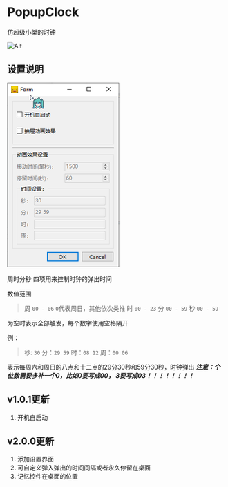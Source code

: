 # PopupClock
仿超级小桀的时钟

![Alt](https://repobeats.axiom.co/api/embed/8f909ccbea090049c56d63c46e847bc678b7a403.svg "Repobeats analytics image")


## 设置说明
[![image](img/202217912-5e430476-606e-4a9e-a20b-01c77198e133.png)](https://user-images.githubusercontent.com/73771431/202217912-5e430476-606e-4a9e-a20b-01c77198e133.png)

周时分秒 四项用来控制时钟的弹出时间

数值范围

> 周 `00 - 06`    `0`代表周日，其他依次类推
> 时 `00 - 23`
> 分 `00 - 59`
> 秒 `00 - 59`

为空时表示全部触发，每个数字使用空格隔开

例：

> 秒: `30`
> 分：`29 59`
> 时：`08 12`
> 周：`00 06`

表示每周六和周日的八点和十二点的29分30秒和59分30秒，时钟弹出
***注意：个位数需要多补一个0，比如0要写成00，  3要写成03！！！！！！！！***

## v1.0.1更新

1. 开机自启动



## v2.0.0更新

1. 添加设置界面
2. 可自定义弹入弹出的时间间隔或者永久停留在桌面
3. 记忆控件在桌面的位置


